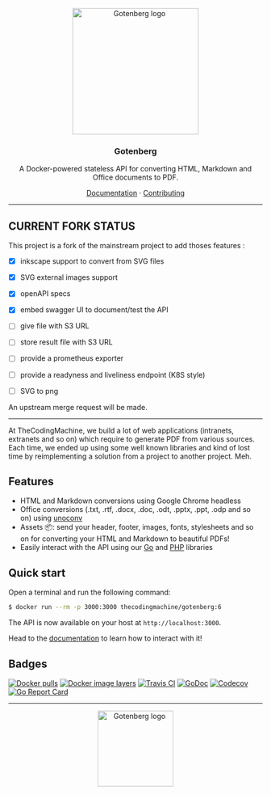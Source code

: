 

<p align="center">
    <img src="https://user-images.githubusercontent.com/8983173/69229423-ac731300-0b85-11ea-8c2e-2cc00ecdb269.PNG" alt="Gotenberg logo" width="250" height="250" />
</p>
<h3 align="center">Gotenberg</h3>
<p align="center">A Docker-powered stateless API for converting HTML, Markdown and Office documents to PDF.</p>
<p align="center"><a href="https://thecodingmachine.github.io/gotenberg">Documentation</a> &#183; <a href="/.github/CONTRIBUTING.md">Contributing</a></p>

---

## CURRENT FORK STATUS

This project is a fork of the mainstream project to add thoses features :
* [X] inkscape support to convert from SVG files
* [X] SVG external images support
* [X] openAPI specs
* [X] embed swagger UI to document/test the API
* [ ] give file with S3 URL
* [ ] store result file with S3 URL
* [ ] provide a prometheus exporter
* [ ] provide a readyness and liveliness endpoint (K8S style)
* [ ] SVG to png


An upstream merge request will be made.

---

At TheCodingMachine, we build a lot of web applications (intranets, extranets and so on) which require to generate PDF from various sources. Each time, we ended up using some well known libraries and kind of lost time by reimplementing a solution from a project to another project. Meh.


## Features

* HTML and Markdown conversions using Google Chrome headless
* Office conversions (.txt, .rtf, .docx, .doc, .odt, .pptx, .ppt, .odp and so on) using [unoconv](https://github.com/dagwieers/unoconv)
* Assets :package:: send your header, footer, images, fonts, stylesheets and so on for converting your HTML and Markdown to beautiful PDFs!
* Easily interact with the API using our [Go](https://github.com/thecodingmachine/gotenberg-go-client) and [PHP](https://github.com/thecodingmachine/gotenberg-php-client) libraries

## Quick start

Open a terminal and run the following command:

```bash
$ docker run --rm -p 3000:3000 thecodingmachine/gotenberg:6
```

The API is now available on your host at `http://localhost:3000`.

Head to the [documentation](https://thecodingmachine.github.io/gotenberg)
to learn how to interact with it!

## Badges

[![Docker pulls](https://img.shields.io/docker/pulls/thecodingmachine/gotenberg)](https://hub.docker.com/r/thecodingmachine/gotenberg)
[![Docker image layers](https://images.microbadger.com/badges/image/thecodingmachine/gotenberg:6.svg)](https://microbadger.com/images/thecodingmachine/gotenberg:6)
[![Travis CI](https://travis-ci.org/thecodingmachine/gotenberg.svg?branch=master)](https://travis-ci.org/thecodingmachine/gotenberg)
[![GoDoc](https://godoc.org/github.com/thecodingmachine/gotenberg?status.svg)](https://godoc.org/github.com/thecodingmachine/gotenberg)
[![Codecov](https://codecov.io/gh/thecodingmachine/gotenberg/branch/master/graph/badge.svg)](https://codecov.io/gh/thecodingmachine/gotenberg)
[![Go Report Card](https://goreportcard.com/badge/github.com/thecodingmachine/gotenberg)](https://goreportcard.com/report/thecodingmachine/gotenberg)

---

<p align="center">
    <img src="https://user-images.githubusercontent.com/8983173/50009948-84b01e00-ffb8-11e8-850b-fc240382c626.png" alt="Gotenberg logo" width="150" height="150" />
</p>

